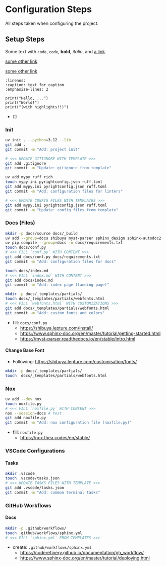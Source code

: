 # Configuration Steps

All steps taken when configuring the project.

## Setup Steps

Some text with `code`, ``code``, **bold**, *italic*, and [a link](https://www.sphinx-doc.org/en/master/).

[some other link](https://356d3c33-0ced-454f-ab27-fc4a14842ad7.mdnplay.dev/en-US/docs/Web/CSS/:visited/runner.html?uuid=356d3c33-0ced-454f-ab27-fc4a14842ad7&state=bVDBTsMwDP0VKxyQppWKaxnblTsnpFzcxl3DMqdK3JWq6r%2BTVGwgjVxivef3%2FOxZdXJ2qlI7hC5Q%2B6rVg1CU4mKjFTKFs3zSav%2BGF4LJD%2FCDg3Q2QiZhIjnsStzv6gDlXvOvU9J9%2BOExKdEFQjPdq5%2ByUrPaqibGFANh1gxQbuC9p8a2E7DnQgJy7DEQCxhqcXASQTw0FAQtQx98n0pLcZvV6aFzfrR8TJPonFtrgiiTS7NHK12GobqmiYJCsCmztsbmdAx%2BYFM03vlQwdilppeV88FQQp77L4jeWXPjFs2a8WY4%2F%2B80UU71x%2BpKdF76dIyVuYOW9Tyf%2BTrpz%2FtQKg2Gk1q%2BAQ%3D%3D#test-visited-link)

[some other link](https:impossible.com)

```{code-block} python
:linenos:
:caption: text for caption
:emphasize-lines: 2

print("Hello, ...")
print("World!")
print("(with highlights!!)")
```

- [ ]


### Init

```bash
uv init . --python=3.12 --lib
git add .
git commit -m "Add: project init"

# <<< UPDATE GITIGNORE WITH TEMPLATE >>>
git add .gitignore
git commit -m "Update: gitignore from template"

uv add mypy ruff rich 
touch mypy.ini pyrightconfig.json ruff.toml
git add mypy.ini pyrightconfig.json ruff.toml
git commit -m "Add: configuration files for linters"

# <<< UPDATE CONFIG FILES WITH TEMPLATES >>>
git add mypy.ini pyrightconfig.json ruff.toml
git commit -m "Update: config files from template"
```

### Docs (Files)

```bash
mkdir -p docs/source docs/_build 
uv add --group=docs shibuya myst-parser sphinx_design sphinx-autodoc2
uv pip compile --group=docs -o docs/requirements.txt
touch docs/conf.py
# <<< FILL `conf.py` WITH CONTENT >>>
git add docs/conf.py docs/requirements.txt
git commit -m "Add: configuration files for docs"

touch docs/index.md
# <<< FILL `index.md` WITH CONTENT >>>
git add docs/index.md
git commit -m "Add: index page (landing page)"

mkdir -p docs/_templates/partials/
touch docs/_templates/partials/webfonts.html
# <<< FILL `webfonts.html` WITH CUSTOMIZATIONS >>>
git add docs/_templates/partials/webfonts.html
git commit -m "Add: custom fonts and colors"
```

* fill: `docs/conf.py`
  * https://shibuya.lepture.com/install/
  * https://www.sphinx-doc.org/en/master/tutorial/getting-started.html
  * https://myst-parser.readthedocs.io/en/stable/intro.html


#### Change Base Font

* Following: https://shibuya.lepture.com/customisation/fonts/

```bash
mkdir -p docs/_templates/partials/
touch  docs/_templates/partials/webfonts.html
```

### Nox

```bash
uv add --dev nox
touch noxfile.py
# <<< FILL `noxfile.py` WITH CONTENT >>>
nox --session=docs # test
git add noxfile.py
git commit -m "Add: nox configuration file (noxfile.py)"
```

* fill: `noxfile.py`
  * https://nox.thea.codes/en/stable/


### VSCode Configurations

#### Tasks

```bash
mkdir .vscode
touch .vscode/tasks.json
# <<< UPDATE TASKS FILES WITH TEMPLATE >>>
git add .vscode/tasks.json
git commit -m "Add: common terminal tasks"
```


### GitHub Workflows

#### Docs

```bash
mkdir -p .github/workflows/
touch .github/workflows/sphinx.yml
# <<< FILL `sphinx.yml` FROM TEMPLATES >>>
```

* create: `.github/workflows/sphinx.yml`
  * https://coderefinery.github.io/documentation/gh_workflow/
  * https://www.sphinx-doc.org/en/master/tutorial/deploying.html
